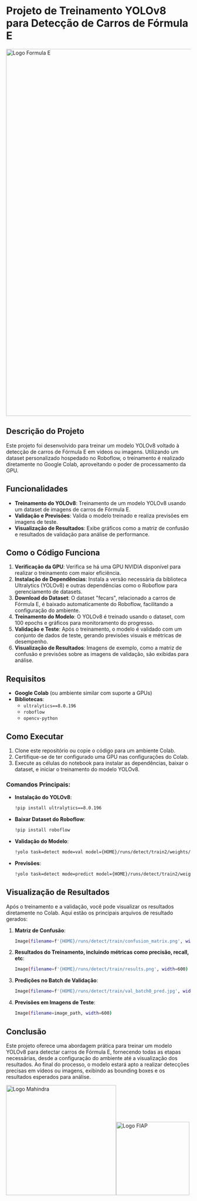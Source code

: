 # Projeto de Treinamento YOLOv8 para Detecção de Carros de Fórmula E

<img src="https://miro.medium.com/v2/resize:fit:720/format:webp/1*J-xFM5IGIsRwBvpDXbqjJQ.png" alt="Logo Formula E" width="1000"/>

## Descrição do Projeto

Este projeto foi desenvolvido para treinar um modelo YOLOv8 voltado à detecção de carros de Fórmula E em vídeos ou imagens. Utilizando um dataset personalizado hospedado no Roboflow, o treinamento é realizado diretamente no Google Colab, aproveitando o poder de processamento da GPU.

## Funcionalidades

- **Treinamento do YOLOv8**: Treinamento de um modelo YOLOv8 usando um dataset de imagens de carros de Fórmula E.
- **Validação e Previsões**: Valida o modelo treinado e realiza previsões em imagens de teste.
- **Visualização de Resultados**: Exibe gráficos como a matriz de confusão e resultados de validação para análise de performance.

## Como o Código Funciona

1. **Verificação da GPU**: Verifica se há uma GPU NVIDIA disponível para realizar o treinamento com maior eficiência.
2. **Instalação de Dependências**: Instala a versão necessária da biblioteca Ultralytics (YOLOv8) e outras dependências como o Roboflow para gerenciamento de datasets.
3. **Download do Dataset**: O dataset "fecars", relacionado a carros de Fórmula E, é baixado automaticamente do Roboflow, facilitando a configuração do ambiente.
4. **Treinamento do Modelo**: O YOLOv8 é treinado usando o dataset, com 100 epochs e gráficos para monitoramento do progresso.
5. **Validação e Teste**: Após o treinamento, o modelo é validado com um conjunto de dados de teste, gerando previsões visuais e métricas de desempenho.
6. **Visualização de Resultados**: Imagens de exemplo, como a matriz de confusão e previsões sobre as imagens de validação, são exibidas para análise.

## Requisitos

- **Google Colab** (ou ambiente similar com suporte a GPUs)
- **Bibliotecas**:
  - `ultralytics==8.0.196`
  - `roboflow`
  - `opencv-python`

## Como Executar

1. Clone este repositório ou copie o código para um ambiente Colab.
2. Certifique-se de ter configurado uma GPU nas configurações do Colab.
3. Execute as células do notebook para instalar as dependências, baixar o dataset, e iniciar o treinamento do modelo YOLOv8.

### Comandos Principais:

- **Instalação do YOLOv8**:
  ```bash
  !pip install ultralytics==8.0.196
  ```
- **Baixar Dataset do Roboflow**:
  ```bash
  !pip install roboflow
  ```
- **Validação do Modelo**:
  ```bash
  !yolo task=detect mode=val model={HOME}/runs/detect/train2/weights/best.pt data={dataset.location}/data.yaml
  ```
- **Previsões**:
  ```bash
  !yolo task=detect mode=predict model={HOME}/runs/detect/train2/weights/best.pt conf=0.65 source={dataset.location}/test/images save=True

## Visualização de Resultados

Após o treinamento e a validação, você pode visualizar os resultados diretamente no Colab. Aqui estão os principais arquivos de resultado gerados:

1. **Matriz de Confusão**:
   ```bash
   Image(filename=f'{HOME}/runs/detect/train/confusion_matrix.png', width=600)
2. **Resultados do Treinamento, incluindo métricas como precisão, recall, etc**:
   ```bash
   Image(filename=f'{HOME}/runs/detect/train/results.png', width=600)
3. **Predições no Batch de Validação**:
   ```bash
   Image(filename=f'{HOME}/runs/detect/train/val_batch0_pred.jpg', width=600)
4. **Previsões em Imagens de Teste**:
   ```bash
   Image(filename=image_path, width=600)
## Conclusão

Este projeto oferece uma abordagem prática para treinar um modelo YOLOv8 para detectar carros de Fórmula E, fornecendo todas as etapas necessárias, desde a configuração do ambiente até a visualização dos resultados. Ao final do processo, o modelo estará apto a realizar detecções precisas em vídeos ou imagens, exibindo as bounding boxes e os resultados esperados para análise.

<img src="https://store.fiaformulae.com/on/demandware.static/-/Sites-navigation-catalog-FE-S9/default/dw8427c471/LogosTeams/LogoMahindra2.png" alt="Logo Mahindra" width="300"/><img src="https://avatars.githubusercontent.com/u/79948663?s=200&v=4" alt="Logo FIAP" width="200"/>





